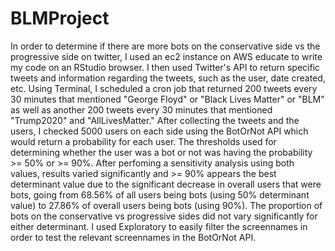 # BLMProject
In order to determine if there are more bots on the conservative side vs the progressive side on twitter, I used an ec2 instance on AWS educate to write my code on an RStudio browser. I then used Twitter's API to return specific tweets and information regarding the tweets, such as the user, date created, etc. Using Terminal, I scheduled a cron job that returned 200 tweets every 30 minutes that mentioned "George Floyd" or "Black Lives Matter" or "BLM" as well as another 200 tweets every 30 minutes that mentioned "Trump2020" and "AllLivesMatter." After collecting the tweets and the users, I checked 5000 users on each side using the BotOrNot API which would return a probability for each user. The thresholds used for determining whether the user was a bot or not was having the probability >= 50% or >= 90%. After perfoming a sensitivity analysis using both values, results varied significantly and >= 90% appears the best determinant value due to the significant decrease in overall users that were bots, going from 68.56% of all users being bots (using 50% determinant value) to 27.86% of overall users being bots (using 90%). The proportion of bots on the conservative vs progressive sides did not vary significantly for either determinant.
I used Exploratory to easily filter the screennames in order to test the relevant screennames in the BotOrNot API.
